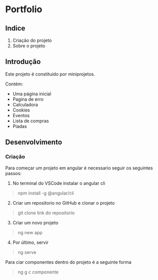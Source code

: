 # Portfolio

## Indice
1. Criação do projeto
2. Sobre o projeto


## Introdução

Este projeto é constituido por miniprojetos.

Contém:
* Uma página inicial
* Pagina de erro
* Calculadora
* Cookies
* Eventos
* Lista de compras
* Piadas

## Desenvolvimento
### Criação
Para começar um projeto em angular é necessario seguir os seguintes passos:
1. No terminal do VSCode instalar o angular cli
> npm install -g @angular/cli
2. Criar um repositorio no GitHub e clonar o projeto
> git clone link do repositorio
3. Criar um novo projeto
> ng new app
4. Por último, servir
> ng serve

Para ciar componentes dentro do projeto é a seguinte forma
> ng g c componente
